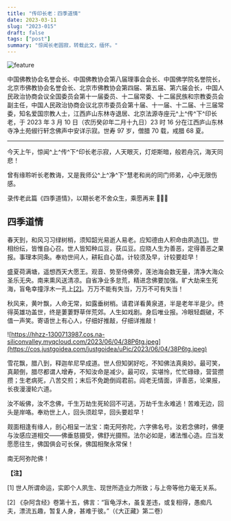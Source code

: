 ```yaml
---
title: "传印长老：四季道情"
date: 2023-03-11
slug: "2023-015"
draft: false
tags: ["post"]
summary: "惊闻长老圆寂，转载此文，缅怀。"
---
```


![feature](https://cos.justgoidea.com/justgoidea/uPic/2023/06/04/PrcGQI.jpg)

中国佛教协会名誉会长、中国佛教协会第八届理事会会长、中国佛学院名誉院长，北京市佛教协会名誉会长、北京市佛教协会第四届、第五届、第六届会长，中国人民政治协商会议全国委员会第十一届委员、十二届常委、十二届民族和宗教委员会副主任，中国人民政治协商会议北京市委员会第十届、十一届、十二届、十三届常委，知名爱国宗教人士，江西庐山东林寺退居、北京法源寺座元^上^传^下^印长老，于 2023 年 3 月 10 日（农历癸卯年二月十九日）23 时 16 分在江西庐山东林寺净土苑俶行轩念佛声中安详示寂。世寿 97 岁，僧腊 70 载，戒腊 68 夏。

---

今天上午，惊闻^上^传^下^印长老示寂，人天眼灭，灯炬斯暗，般若舟沉，海天同悲！


曾有缘聆听长老教诲，又是我师公^上^净^下^慧老和尚的同门师弟，心中无限伤感。

录传老此篇《四季道情》，以期长老不舍众生，乘愿再来 🙏🙏🙏

## 四季道情

春天到，和风习习绿树梢，须知韶光易逝人易老。应知德由人积命由夙造[[1]](https://www.notion.so/49b4d0a525b048e2bc2d65d655060f95?pvs=21)。世相纷纭，皆惟自心召。世人皆知种瓜豆，获瓜豆。应晓人生为善恶，定得善恶之果报。事理本同条。奉劝世间人，耕耘自心苗。计较须及早，计较要趁早！

盛夏荷满塘，遥想西天大愿王。观音、势至侍佛旁，莲池海会数无量，清净大海众圣乐无央。南来熏风送清凉。自省净业多怠荒，精进念佛要加强。旷大劫来生死海，盲龟幸撞浮木一孔上[[2]](https://www.notion.so/49b4d0a525b048e2bc2d65d655060f95?pvs=21)。万万不能有失当，万万不可有失当！

秋风来，黄叶飘，人命无常，如露垂树梢。请君详看黄泉道，半是老年半是少。终得英雄功盖世，终是萋萋野草伴荒郊。人生如戏剧。身后唯业报。冷眼轻觑破，不值一声笑。寄语世上有心人，仔细好推敲，仔细详推敲！

![https://hhzz-1300713987.cos.na-siliconvalley.myqcloud.com/2023/06/04/38P6tg.jpeg](https://cos.justgoidea.com/justgoidea/uPic/2023/06/04/38P6tg.jpeg)

雪花飘，腊八到，释迦牟尼早成道。世人但知粥好吃，不知佛法真奥妙。最可笑，真颠倒，腊尽都谓人增寿，不知汝命是减少。最可叹，实堪怜，忙忙碌碌，营营攒攒；生老病死，八苦交煎；末后不免跪倒阎君前。阎老无情面，评善恶，论果报，长夜漫漫轮六道。

汝不皈佛，汝不念佛，千生万劫生死轮回不可逃，万劫千生永难逃！苦难无边，回头是岸咯。奉劝世上人，回头须趁早，回头要趁早！

觌面相逢有缘人，剖心相呈一法宝：南无阿弥陀，六字佛名号。汝若念佛时，佛便与汝感应道相交——佛垂慈摄受，佛舒光摄照。法尔必如是，诸法惟心造。应当发愿愿往生，佛国俱会可长保，佛国相聚永常保！

南无阿弥陀佛！

**【注】**

[1] 世人所谓命运，实即个人夙生、现世所造业力所致；与上帝等他力毫无关系。

[2] 《杂阿含经》卷第十五，佛言：“盲龟浮木，虽复差违，或复相得，愚痴凡夫，漂流五趣，暂复人身，甚难于彼。”（《大正藏》第二卷）

